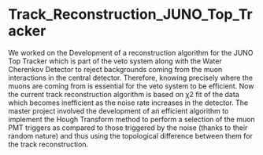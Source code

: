 # Track_Reconstruction_JUNO_Top_Tracker

We worked on the Development of a reconstruction algorithm for the
JUNO Top Tracker which is part of the veto system along with the Water Cherenkov
Detector to reject backgrounds coming from the muon interactions in the central detector.
Therefore, knowing precisely where the muons are coming from is essential
for the veto system to be efficient. Now the current track reconstruction algorithm is
based on χ2 fit of the data which becomes inefficient as the noise rate increases in the
detector. The master project involved the development of an efficient algorithm to implement
the Hough Transform method to perform a selection of the muon PMT triggers
as compared to those triggered by the noise (thanks to their random nature) and thus
using the topological difference between them for the track reconstruction. 
